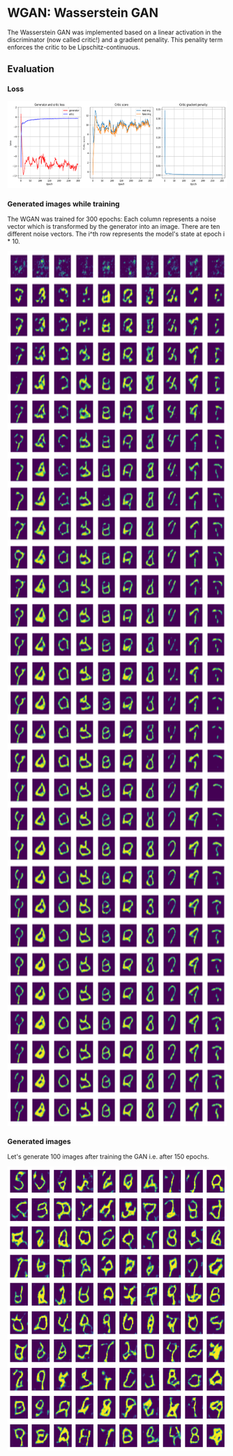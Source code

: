 # WGAN: Wasserstein GAN
The Wasserstein GAN was implemented based on a linear activation in the discriminator (now called critic!) and a gradient penality.
This penality term enforces the critic to be Lipschitz-continuous.

## Evaluation

### Loss

<img src="./plots/Loss_GradientPenality.png" width="650" height="200">

### Generated images while training
The WGAN was trained for 300 epochs:
Each column represents a noise vector which is transformed by the generator into an image.
There are ten different noise vectors.
The i^th row represents the model's state at epoch i * 10.

<img src="./plots/GeneratedImgsWhileTraining.png" width="650" height="2000">

### Generated images
Let's generate 100 images after training the GAN i.e. after 150 epochs.

<img src="./plots/GenerateImgs.png" width="650" height="650">

